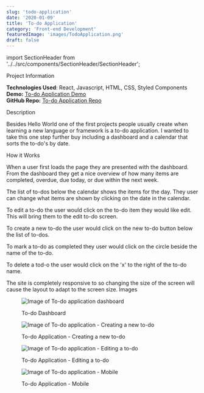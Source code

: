 ```yaml
---
slug: 'todo-application'
date: '2020-01-09'
title: 'To-do Application'
category: 'Front-end Development'
featuredImage: 'images/TodoApplication.png'
draft: false
---
```

import SectionHeader from '../../src/components/SectionHeader/SectionHeader';

<SectionHeader>Project Information</SectionHeader>

**Technologies Used**: React, Javascript, HTML, CSS, Styled Components<br />
**Demo:** [To-do Application Demo](https://examples.adamwebster.me/calendar)<br/>
**GitHub Repo:** [To-do Application Repo](https://github.com/adamwebster/react-tests/tree/master/src/pages/Calendar)


<SectionHeader> Description </SectionHeader>

Besides Hello World one of the first projects people usually create when learning a new language or framework is a to-do application.  I wanted to take this one step further buy including a dashboard and a calendar that sorts the to-do's by date.

<SectionHeader>How it Works</SectionHeader>

When a user first loads the page they are presented with the dashboard.  From the dashboard they get a nice overview of how many items are completed, overdue, due today, or due within the next week.

The list of to-dos below the calendar shows the items for the day.  They user can change what items are shown by clicking on the date in the calendar.

To edit a to-do the user would click on the to-do item they would like edit.  This will bring them to the edit to-do screen.

To create a new to-do the user would click on the new to-do button below the list of to-dos.

To mark a to-do as completed they user would click on the circle beside the name of the to-do.

To delete a tod-o the user would click on the 'x' to the right of the to-do name.

The site is completely responsive to so changing the size of the screen will cause the layout to adapt to the screen size.
<SectionHeader>Images</SectionHeader>

<figure>

![Image of To-do application dashboard](/images/TodoApplication.png)


<figcaption>To-do Dashboard</figcaption>

</figure>

<figure>

![Image of To-do application - Creating a new to-do](/images/TodoApplication-New.jpg)

<figcaption>To-do Application - Creating a new to-do</figcaption>

</figure>

<figure>

![Image of To-do application - Editing a to-do](/images/TodoApplication-Edit.jpg)

<figcaption>To-do Application - Editing a to-do</figcaption>

</figure>


<figure>

![Image of To-do application - Mobile](/images/TodoApplication-mobile.jpg)

<figcaption>To-do Application - Mobile</figcaption>

</figure>
